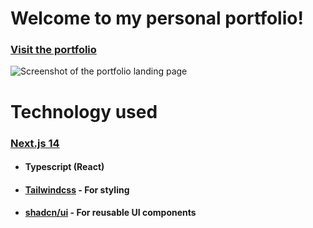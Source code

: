 # Welcome to my personal portfolio! 
### [Visit the portfolio](https://portfolio-drab-seven-36.vercel.app/)
![Screenshot of the portfolio landing page](https://github.com/user-attachments/assets/a8ba485f-8cab-40f7-8960-c92cdebf4d93)
# Technology used
### [Next.js 14](https://nextjs.org/)
- #### Typescript (React)
- #### [Tailwindcss](https://tailwindui.com/) - For styling
- #### [shadcn/ui](https://ui.shadcn.com/) - For reusable UI components
